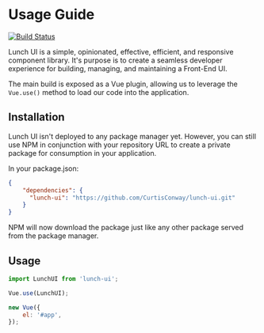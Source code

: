 # Usage Guide

[![Build Status](https://travis-ci.org/CurtisConway/lunch-ui.svg?branch=master)](https://travis-ci.org/CurtisConway/lunch-ui)

Lunch UI is a simple, opinionated, effective, efficient, and responsive component library.
It's purpose is to create a seamless developer experience for building, managing, and 
maintaining a Front-End UI.

The main build is exposed as a Vue plugin, allowing us to leverage the `Vue.use()` method
to load our code into the application.

## Installation

Lunch UI isn't deployed to any package manager yet. However, you can still use 
NPM in conjunction with your repository URL to create a private package for consumption
in your application.

In your package.json:
```json
{
    "dependencies": {
      "lunch-ui": "https://github.com/CurtisConway/lunch-ui.git"
    }
}
```

NPM will now download the package just like any other package served from the package
manager.

## Usage

```js
import LunchUI from 'lunch-ui';

Vue.use(LunchUI);

new Vue({
    el: '#app',
});
```
